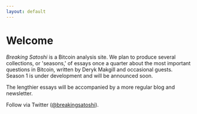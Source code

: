 ```yaml
---
layout: default
---
```


# Welcome

*Breaking Satoshi* is a Bitcoin analysis site. We plan to produce several collections, or 'seasons,' of essays once a quarter about the most important questions in Bitcoin, written by Deryk Makgill and occasional guests. Season 1 is under development and will be announced soon.

The lengthier essays will be accompanied by a more regular blog and newsletter.

Follow via Twitter ([@breakingsatoshi](https://twitter.com/breakingsatoshi)).
